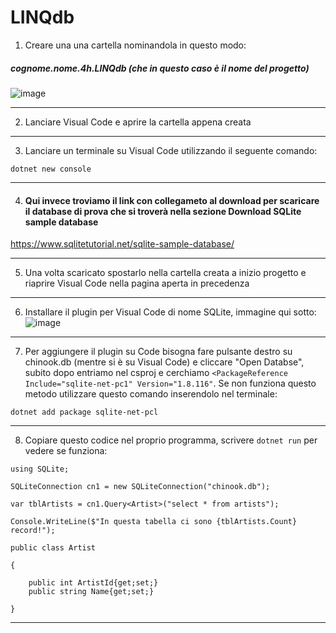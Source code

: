 # LINQdb
1) Creare una una cartella nominandola in questo modo:
##### cognome.nome.4h.LINQdb (che in questo caso è il nome del progetto)
![image](https://user-images.githubusercontent.com/116791499/236146737-21c43785-a7f9-4943-a67b-0a5d2698cfd1.png)
__________________________________________________________________________________________________
2) Lanciare Visual Code e aprire la cartella appena creata
__________________________________________________________________________________________________
3) Lanciare un terminale su Visual Code utilizzando il seguente comando:

``` 
dotnet new console 
```
__________________________________________________________________________________________________
4) #### Qui invece troviamo il link con collegameto al download per scaricare il database di prova che si troverà nella sezione Download SQLite sample database

https://www.sqlitetutorial.net/sqlite-sample-database/
__________________________________________________________________________________________________
5) Una volta scaricato spostarlo nella cartella creata a inizio progetto e riaprire Visual Code nella pagina aperta in precedenza
__________________________________________________________________________________________________
6) Installare il plugin per Visual Code di nome SQLite, immagine qui sotto:
![image](https://user-images.githubusercontent.com/116791499/236141827-0368fb33-3d6b-414f-acba-8a4cefb9d43e.png)
__________________________________________________________________________________________________
7) Per aggiungere il plugin su Code bisogna fare pulsante destro su chinook.db (mentre si è su Visual Code) e cliccare "Open Databse", subito dopo entriamo nel csproj e cerchiamo `<PackageReference Include="sqlite-net-pc1" Version="1.8.116"`.
Se non funziona questo metodo utilizzare questo comando inserendolo nel terminale:
```
dotnet add package sqlite-net-pcl
``` 
__________________________________________________________________________________________________
8) Copiare questo codice nel proprio programma, scrivere `dotnet run` per vedere se funziona:
```
using SQLite;

SQLiteConnection cn1 = new SQLiteConnection("chinook.db");

var tblArtists = cn1.Query<Artist>("select * from artists");

Console.WriteLine($"In questa tabella ci sono {tblArtists.Count} record!");

public class Artist

{

    public int ArtistId{get;set;}
    public string Name{get;set;}
    
}
```
__________________________________________________________________________________________________
